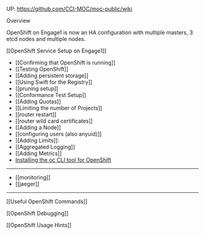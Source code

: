 UP: <https://github.com/CCI-MOC/moc-public/wiki>

Overview

OpenShift on Engage1 is now an HA configuration with multiple masters, 3 etcd nodes and multiple nodes.


[[OpenShift Service Setup on Engage1]]
* [[Confirming that OpenShift is running]]
* [[Testing OpenShift]]
* [[Adding persistent storage]]
* [[Using Swift for the Registry]]
* [[pruning setup]]
* [[Conformance Test Setup]]
* [[Adding Quotas]]
* [[Limiting the number of Projects]]
* [[router restart]]
* [[router wild card certificates]]
* [[Adding a Node]]
* [[configuring users (also anyuid)]]
* [[Adding Limits]]:
* [[Aggregated Logging]]
* [[Adding Metrics]]
* [Installing the oc CLI tool for OpenShift](https://github.com/CCI-MOC/moc-public/wiki/Installing-the-oc-CLI-tool-of-OpenShift)
----

* [[monitoring]]
* [[jaeger]]

-----
[[Useful OpenShift Commands]]

[[OpenShift Debugging]]

[[OpenShift Usage Hints]]